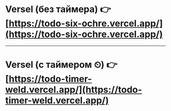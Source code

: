 
# Versel (без таймера) 👉 [https://todo-six-ochre.vercel.app/](https://todo-six-ochre.vercel.app/)

---

# Versel (с таймером ⏲) 👉 [https://todo-timer-weld.vercel.app/](https://todo-timer-weld.vercel.app/)
